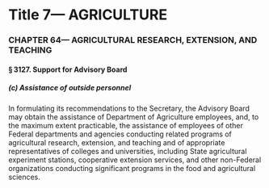 
# Title 7— AGRICULTURE
### CHAPTER 64— AGRICULTURAL RESEARCH, EXTENSION, AND TEACHING
#### § 3127. Support for Advisory Board
##### (c) Assistance of outside personnel

In formulating its recommendations to the Secretary, the Advisory Board may obtain the assistance of Department of Agriculture employees, and, to the maximum extent practicable, the assistance of employees of other Federal departments and agencies conducting related programs of agricultural research, extension, and teaching and of appropriate representatives of colleges and universities, including State agricultural experiment stations, cooperative extension services, and other non-Federal organizations conducting significant programs in the food and agricultural sciences.

